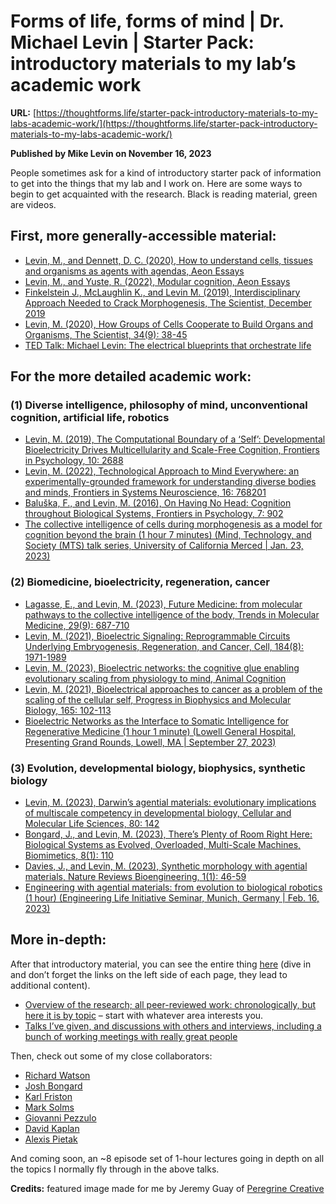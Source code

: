 # Forms of life, forms of mind | Dr. Michael Levin | Starter Pack: introductory materials to my lab’s academic work

**URL:** [https://thoughtforms.life/starter-pack-introductory-materials-to-my-labs-academic-work/](https://thoughtforms.life/starter-pack-introductory-materials-to-my-labs-academic-work/)

**Published by Mike Levin on November 16, 2023**

People sometimes ask for a kind of introductory starter pack of information to get into the things that my lab and I work on. Here are some ways to begin to get acquainted with the research. Black is reading material, green are videos.

## First, more generally-accessible material:

- [Levin, M., and Dennett, D. C. (2020), How to understand cells, tissues and organisms as agents with agendas, Aeon Essays](https://aeon.co)
- [Levin, M., and Yuste, R. (2022), Modular cognition, Aeon Essays](https://aeon.co)
- [Finkelstein J., McLaughlin K., and Levin M. (2019), Interdisciplinary Approach Needed to Crack Morphogenesis, The Scientist, December 2019](https://www.the-scientist.com)
- [Levin, M. (2020), How Groups of Cells Cooperate to Build Organs and Organisms, The Scientist, 34(9): 38-45](https://www.the-scientist.com)
- [TED Talk: Michael Levin: The electrical blueprints that orchestrate life](https://go.ted.com)

## For the more detailed academic work:

### (1) Diverse intelligence, philosophy of mind, unconventional cognition, artificial life, robotics

- [Levin, M. (2019), The Computational Boundary of a ‘Self’: Developmental Bioelectricity Drives Multicellularity and Scale-Free Cognition, Frontiers in Psychology, 10: 2688](https://www.frontiersin.org)
- [Levin, M. (2022), Technological Approach to Mind Everywhere: an experimentally-grounded framework for understanding diverse bodies and minds, Frontiers in Systems Neuroscience, 16: 768201](https://www.frontiersin.org)
- [Baluška, F., and Levin, M. (2016), On Having No Head: Cognition throughout Biological Systems, Frontiers in Psychology, 7: 902](https://journal.frontiersin.org)
- [The collective intelligence of cells during morphogenesis as a model for cognition beyond the brain (1 hour 7 minutes) (Mind, Technology, and Society (MTS) talk series, University of California Merced | Jan. 23, 2023)](https://www.youtube.com)

### (2) Biomedicine, bioelectricity, regeneration, cancer

- [Lagasse, E., and Levin, M. (2023), Future Medicine: from molecular pathways to the collective intelligence of the body, Trends in Molecular Medicine, 29(9): 687-710](https://www.cell.com)
- [Levin, M. (2021), Bioelectric Signaling: Reprogrammable Circuits Underlying Embryogenesis, Regeneration, and Cancer, Cell, 184(8): 1971-1989](https://pubmed.ncbi.nlm.nih.gov)
- [Levin, M. (2023), Bioelectric networks: the cognitive glue enabling evolutionary scaling from physiology to mind, Animal Cognition](https://link.springer.com)
- [Levin, M. (2021), Bioelectrical approaches to cancer as a problem of the scaling of the cellular self, Progress in Biophysics and Molecular Biology, 165: 102-113](https://www.sciencedirect.com)
- [Bioelectric Networks as the Interface to Somatic Intelligence for Regenerative Medicine (1 hour 1 minute) (Lowell General Hospital, Presenting Grand Rounds, Lowell, MA | September 27, 2023)](https://youtu.be)

### (3) Evolution, developmental biology, biophysics, synthetic biology

- [Levin, M. (2023), Darwin’s agential materials: evolutionary implications of multiscale competency in developmental biology, Cellular and Molecular Life Sciences, 80: 142](https://link.springer.com)
- [Bongard, J., and Levin, M. (2023), There’s Plenty of Room Right Here: Biological Systems as Evolved, Overloaded, Multi-Scale Machines, Biomimetics, 8(1): 110](https://www.mdpi.com)
- [Davies, J., and Levin, M. (2023), Synthetic morphology with agential materials, Nature Reviews Bioengineering, 1(1): 46-59](https://www.nature.com)
- [Engineering with agential materials: from evolution to biological robotics (1 hour) (Engineering Life Initiative Seminar, Munich, Germany | Feb. 16, 2023)](https://www.youtube.com)

## More in-depth:

After that introductory material, you can see the entire thing [here](https://drmichaellevin.org) (dive in and don’t forget the links on the left side of each page, they lead to additional content).

- [Overview of the research; all peer-reviewed work: chronologically, but here it is by topic](https://drmichaellevin.org) – start with whatever area interests you.
- [Talks I’ve given, and discussions with others and interviews, including a bunch of working meetings with really great people](https://www.youtube.com)

Then, check out some of my close collaborators:

- [Richard Watson](https://www.richardawatson.com)
- [Josh Bongard](https://jbongard.github.io)
- [Karl Friston](https://www.fil.ion.ucl.ac.uk)
- [Mark Solms](https://scholar.google.com)
- [Giovanni Pezzulo](https://sites.google.com)
- [David Kaplan](https://engineering.tufts.edu)
- [Alexis Pietak](https://allencenter.tufts.edu)

And coming soon, an ~8 episode set of 1-hour lectures going in depth on all the topics I normally fly through in the above talks.

**Credits:** featured image made for me by Jeremy Guay of [Peregrine Creative](https://peregrinecr.com)
